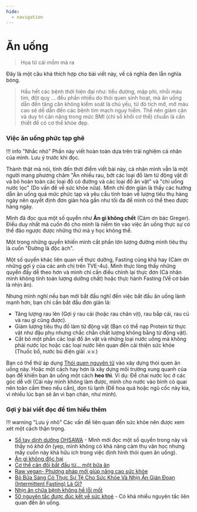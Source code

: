 ```yaml
---
hide:
  - navigation
---
```


# Ăn uống

> Họa từ cái mồm mà ra

Đây là một câu khá thích hợp cho bài viết này, về cả nghĩa đen lẫn nghĩa bóng. 

> Hầu hết các bệnh thời hiện đại như: tiểu đường, mập phì, nhồi máu tim, đột quỵ … đều phần nhiều do thói quen sinh hoạt, mà ăn uống dẫn đến tăng cân không kiểm soát là chủ yếu, từ đó tích mỡ, mỡ máu cao sẽ dễ dẫn đến các bệnh tim mạch nguy hiểm. Thế nên giảm cân và duy trì cân nặng trong mức BMI (chỉ số khối cơ thể) chuẩn là cần thiết để có cơ thể khỏe đẹp.

### Việc ăn uống phức tạp ghê
!!! info "Nhắc nhỏ"
    Phần này viết hoàn toàn dựa trên trải nghiệm cá nhân của mình. Lưu ý trước khi đọc.

Thành thật mà nói, tính đến thời điểm viết bài này, cá nhân mình vẫn là một người mang phương châm "Ăn nhiều rau, bớt các loại đồ làm từ động vật đi và bỏ hoàn toàn các loại đồ có đường và các loại đồ ăn vặt" và "chỉ uống nước lọc" (Do vấn đề về sức khỏe nữa). Mình chỉ đơn giản là thấy các hướng dẫn ăn uống quá mức phức tạp và yêu cầu tính toán về lượng tiêu thụ hàng ngày nên quyết định đơn giản hóa gần như tối đa để mình có thể theo được hàng ngày.

Mình đã đọc qua một số quyển như **Ăn gì không chết** (Cảm ơn bác Greger). Điều duy nhất mà cuốn đó cho mình là niềm tin vào việc ăn uống thực sự có thể đảo ngược được những thứ mà y học không thể. 

Một trong những quyển khiến mình cắt phần lớn lượng đường mình tiêu thụ là cuốn "Đường là độc ách".

Một số quyển khác liên quan về thực dưỡng, Fasting cũng khá hay (Cảm ơn những gợi ý của các anh chị trên TVE-4u). Mình thực lòng thấy những quyển đấy dễ theo hơn và mình chỉ cần điều chỉnh lại thực đơn (Cá nhân mình không tính toán lượng dưỡng chất) hoặc thực hành Fasting (Về cơ bản là nhịn ăn). 

Nhưng mình nghĩ nếu bạn mới bắt đầu nghĩ đến việc bắt đầu ăn uống lành mạnh hơn, bạn chỉ cần bắt đầu đơn giản là:

- Tăng lượng rau lên (Gợi ý rau cải (hoặc rau chân vịt), rau bắp cải, rau củ và rau gì cũng được).
- Giảm lượng tiêu thụ đồ làm từ động vật (Bạn có thể nạp Protein từ thực vật như đậu phụ nhưng chắc chắn chất lượng không bằng từ động vật).
- Cắt bỏ một phần các loại đồ ăn vặt và những loại nước uống mà không phải nước lọc hoặc các loại nước liên quan đến cải thiện sức khỏe (Thuốc bổ, nước bù điện giải .v.v.)

Bạn có thể thử áp dụng [Thói quen nguyên tử]() vào xây dựng thói quen ăn uống này. Hoặc một cách hay hơn là xây dựng môi trường xung quanh của bạn để khiến bạn ăn uống một cách **heo thì**. Ví dụ: Để chai nước lọc ở các góc dễ với (Cái này mình không làm được, mình cho nước vào bình có quai nên toàn cầm theo nếu cần), dọn tủ lạnh (Để hoa quả hoặc ngũ cốc này kia, vì nhiều lúc bạn sẽ ăn vì bạn chán, như mình).

### Gợi ý bài viết đọc để tìm hiểu thêm

!!! warning "Lưu ý nhỏ"
    Các vấn đề liên quan đến sức khỏe nên được xem xét một cách thận trọng.

- [Sổ tay dinh dưỡng OHSAWA](https://tve-4u.org/threads/so-tay-dinh-duong-ohsawa.13596/) - Mình mới đọc một số quyển trong này và thấy nó *khá ổn* (yep, mình không có khả năng cảm thụ văn học nhưng mấy cuốn này khá hữu ích trong việc định hình thói quen ăn uống).
- [Ăn gì không độc hại](https://spiderum.com/bai-dang/Review-An-gi-khong-doc-hai-ak8)
- [Cơ thể cân đối bắt đầu từ... một bữa ăn](https://spiderum.com/bai-dang/Co-the-can-doi-bat-dau-tu-mot-bua-an-qrMIuFJalccR)
- [Raw vegan- Phương pháp mới giúp nâng cao sức khỏe](https://spiderum.com/bai-dang/Raw-vegan-Phuong-phap-moi-giup-nang-cao-suc-khoe-Fj6gw43nbQXL)
- [Bỏ Bữa Sáng Có Thực Sự Tệ Cho Sức Khỏe Và Nhịn Ăn Gián Đoạn (Intermittent Fasting) Là Gì?](https://spiderum.com/bai-dang/Nhin-An-Gian-Doan-Intermittent-Fasting-La-Gi-Va-Bo-Bua-Sang-Co-Thuc-Su-Te-Cho-Suc-Khoe-Khong-pvj)
- [Nhịn ăn chữa bệnh không hề lỗi mốt](https://spiderum.com/bai-dang/Nhin-an-chua-benh-khong-he-loi-mot-zan)
- [50 nguyên tắc được đúc kết về sức khoẻ](https://spiderum.com/bai-dang/50-nguyen-tac-duoc-duc-ket-ve-suc-khoe-rf5) - Có khá nhiều nguyên tắc liên quan đến ăn uống.